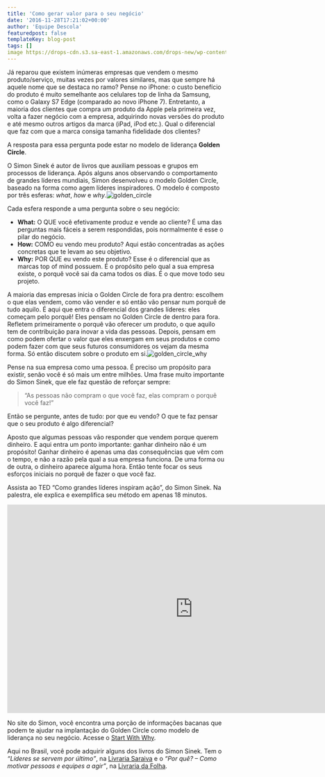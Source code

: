 ```yaml
---
title: 'Como gerar valor para o seu negócio'
date: '2016-11-28T17:21:02+00:00'
author: 'Equipe Descola'
featuredpost: false
templateKey: blog-post
tags: []
image https://drops-cdn.s3.sa-east-1.amazonaws.com/drops-new/wp-content/uploads/2016/11/24183801/golden_circle1-150x150.png
---
```

Já reparou que existem inúmeras empresas que vendem o mesmo produto/serviço, muitas vezes por valores similares, mas que sempre há aquele nome que se destaca no ramo? Pense no iPhone: o custo benefício do produto é muito semelhante aos celulares top de linha da Samsung, como o Galaxy S7 Edge (comparado ao novo iPhone 7). Entretanto, a maioria dos clientes que compra um produto da Apple pela primeira vez, volta a fazer negócio com a empresa, adquirindo novas versões do produto e até mesmo outros artigos da marca (iPad, iPod etc.). Qual o diferencial que faz com que a marca consiga tamanha fidelidade dos clientes?

A resposta para essa pergunta pode estar no modelo de liderança **Golden Circle**.

O Simon Sinek é autor de livros que auxiliam pessoas e grupos em processos de liderança. Após alguns anos observando o comportamento de grandes líderes mundiais, Simon desenvolveu o modelo Golden Circle, baseado na forma como agem líderes inspiradores. O modelo é composto por três esferas: *what*, *how* e *why*.![golden_circle](https://descola.org/drops/wp-content/uploads/2016/11/golden_circle.png)

Cada esfera responde a uma pergunta sobre o seu negócio:

- **What:** O QUE você efetivamente produz e vende ao cliente? É uma das perguntas mais fáceis a serem respondidas, pois normalmente é esse o pilar do negócio.
- **How:** COMO eu vendo meu produto? Aqui estão concentradas as ações concretas que te levam ao seu objetivo.
- **Why:** POR QUE eu vendo este produto? Esse é o diferencial que as marcas top of mind possuem. É o propósito pelo qual a sua empresa existe, o porquê você sai da cama todos os dias. É o que move todo seu projeto.

A maioria das empresas inicia o Golden Circle de fora pra dentro: escolhem o que elas vendem, como vão vender e só então vão pensar num porquê de tudo aquilo. É aqui que entra o diferencial dos grandes líderes: eles começam pelo porquê! Eles pensam no Golden Circle de dentro para fora. Refletem primeiramente o porquê vão oferecer um produto, o que aquilo tem de contribuição para inovar a vida das pessoas. Depois, pensam em como podem ofertar o valor que eles enxergam em seus produtos e como podem fazer com que seus futuros consumidores os vejam da mesma forma. Só então discutem sobre o produto em si.![golden_circle_why](https://descola.org/drops/wp-content/uploads/2016/11/golden_circle_why.png)

Pense na sua empresa como uma pessoa. É preciso um propósito para existir, senão você é só mais um entre milhões. Uma frase muito importante do Simon Sinek, que ele faz questão de reforçar sempre:

> “As pessoas não compram o que você faz, elas compram o porquê você faz!”

Então se pergunte, antes de tudo: por que eu vendo? O que te faz pensar que o seu produto é algo diferencial?

Aposto que algumas pessoas vão responder que vendem porque querem dinheiro. E aqui entra um ponto importante: ganhar dinheiro não é um propósito! Ganhar dinheiro é apenas uma das consequências que vêm com o tempo, e não a razão pela qual a sua empresa funciona. De uma forma ou de outra, o dinheiro aparece alguma hora. Então tente focar os seus esforços iniciais no porquê de fazer o que você faz.

Assista ao TED “Como grandes líderes inspiram ação”, do Simon Sinek. Na palestra, ele explica e exemplifica seu método em apenas 18 minutos.

<iframe allowfullscreen="allowfullscreen" frameborder="0" height="480" loading="lazy" scrolling="no" src="https://embed.ted.com/talks/simon_sinek_how_great_leaders_inspire_action" width="854"></iframe>

No site do Simon, você encontra uma porção de informações bacanas que podem te ajudar na implantação do Golden Circle como modelo de liderança no seu negócio. Acesse o [Start With Why](https://www.startwithwhy.com/Home.aspx).

Aqui no Brasil, você pode adquirir alguns dos livros do Simon Sinek. Tem o *“Líderes se servem por último”*, na [Livraria Saraiva](http://www.livrariacultura.com.br/p/lideres-se-servem-por-ultimo-46129687?id_link=13608&utm_source=buscape&utm_medium=cpc&utm_term=Lideres-Se-Servem-Por-Ultimo&utm_campaign=precosexclusivos) e o *“Por quê? – Como motivar pessoas e equipes a agir”*, na [Livraria da Folha](http://livraria.folha.com.br/livros/negocios/qu-simon-sinek-1183106.html?tracking_number=63&utm_source=buscape&utm_medium=buscape&utm_campaign=buscape).